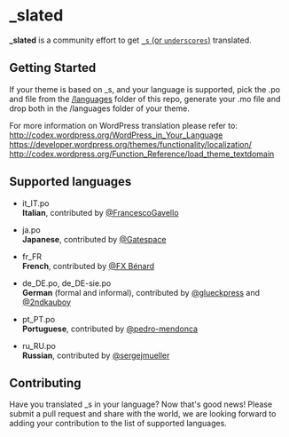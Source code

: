 _slated
=======
**_slated** is a community effort to get [`_s` (or `underscores`)](https://github.com/Automattic/_s) translated.

Getting Started
---------------
If your theme is based on _s, and your language is supported, pick the .po and file from the [/languages](https://github.com/ptbello/_slated/tree/master/languages) folder of this repo, generate your .mo file and drop both in the /languages folder of your theme.

For more information on WordPress translation please refer to:  
http://codex.wordpress.org/WordPress_in_Your_Language  
https://developer.wordpress.org/themes/functionality/localization/  
http://codex.wordpress.org/Function_Reference/load_theme_textdomain  

Supported languages
---------------

- it_IT.po  
        __Italian__, contributed by [@FrancescoGavello](https://github.com/FrancescoGavello)  

- ja.po  
        __Japanese__, contributed by [@Gatespace](https://github.com/gatespace)  

- fr_FR  
        __French__, contributed by [@FX Bénard](https://github.com/fxbenard)  

- de_DE.po, de_DE-sie.po  
        __German__ (formal and informal), contributed by [@glueckpress](https://github.com/glueckpress) and [@2ndkauboy](https://github.com/2ndkauboy)  

- pt_PT.po  
        __Portuguese__, contributed by [@pedro-mendonca](https://github.com/pedro-mendonca)  

- ru_RU.po  
        __Russian__, contributed by [@sergejmueller](https://github.com/sergejmueller)  



Contributing
---------------
Have you translated _s in your language? Now that's good news!
Please submit a pull request and share with the world, we are looking forward to adding your contribution to the list of supported languages.
